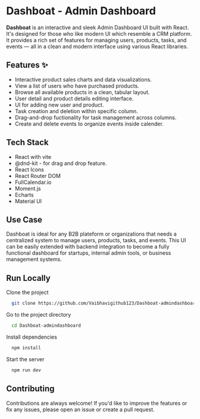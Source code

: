 
# Dashboat - Admin Dashboard 

**Dashboat**  is an interactive and sleek Admin Dashboard UI built with React. It's designed for those who like modern UI which resemble a CRM platform. It provides a rich set of features for managing users, products, tasks, and events — all in a clean and modern interface using various React libraries.



## Features ✨

- Interactive product sales charts and data visualizations.
- View a list of users who have purchased products.
- Browse all available products in a clean, tabular layout.
- User detail and product details editing interface.
- UI for adding new user and product.
- Task creation and deletion within specific column.
- Drag-and-drop fuctionality for task management across columns.
- Create and delete events to organize events inside calender.




## Tech Stack

- React with vite
- @dnd-kit - for drag and drop feature.
- React Icons
- React Router DOM
- FullCalendar.io
- Moment.js
- Echarts
- Material UI



## Use Case

Dashboat is ideal for any B2B plateform  or  organizations that needs a centralized system to manage users, products, tasks, and events. This UI can be easily extended with backend integration to become a fully functional dashboard for startups, internal admin tools, or business management systems.




## Run Locally

Clone the project

```bash
  git clone https://github.com/Vaibhavigithub123/Dashboat-admindashboard.git
```

Go to the project directory

```bash
  cd Dashboat-admindashboard
```

Install dependencies

```bash
  npm install
```

Start the server

```bash
  npm run dev
```


## Contributing

Contributions are always welcome! 
If you'd like to improve the features or fix any issues, please open an issue or create a pull request.

